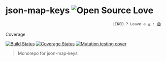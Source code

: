 # json-map-keys ![Open Source Love](https://raw.githubusercontent.com/ellerbrock/open-source-badges/master/badges/open-source-v3/open-source.svg?sanitize=true)

<p align="right">
  <code>LIKED ? Leave a <a href="https://github.com/tiagoporto/json-map-keys/stargazers">⭐</a> : <a href="https://github.com/tiagoporto/json-map-keys/issues">😞</a></code>
</p>

Coverage

[![Build Status](https://img.shields.io/travis/com/tiagoporto/json-map-keys/master.svg?label=tests&logo=travis&style=flat-square)](https://travis-ci.com/tiagoporto/json-map-keys)
[![Coverage Status](https://img.shields.io/coveralls/tiagoporto/json-map-keys.svg?logo=coveralls&style=flat-square)](https://coveralls.io/github/tiagoporto/json-map-keys)
[![Mutation testing cover](https://img.shields.io/endpoint?style=flat-square&url=https%3A%2F%2Fbadge-api.stryker-mutator.io%2Fgithub.com%2Ftiagoporto%2Fjson-map-keys%2Fmaster)](https://dashboard.stryker-mutator.io/reports/github.com/tiagoporto/json-map-keys/master)

> Monorepo for json-map-keys
